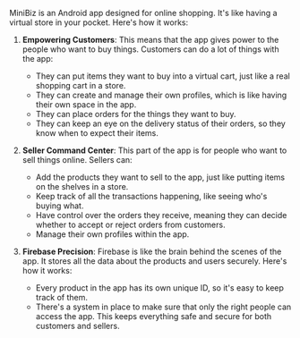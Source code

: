MiniBiz is an Android app designed for online shopping. It's like having a virtual store in your pocket. Here's how it works:

1. **Empowering Customers**: This means that the app gives power to the people who want to buy things. Customers can do a lot of things with the app:
   - They can put items they want to buy into a virtual cart, just like a real shopping cart in a store.
   - They can create and manage their own profiles, which is like having their own space in the app.
   - They can place orders for the things they want to buy.
   - They can keep an eye on the delivery status of their orders, so they know when to expect their items.

2. **Seller Command Center**: This part of the app is for people who want to sell things online. Sellers can:
   - Add the products they want to sell to the app, just like putting items on the shelves in a store.
   - Keep track of all the transactions happening, like seeing who's buying what.
   - Have control over the orders they receive, meaning they can decide whether to accept or reject orders from customers.
   - Manage their own profiles within the app.

3. **Firebase Precision**: Firebase is like the brain behind the scenes of the app. It stores all the data about the products and users securely. Here's how it works:
   - Every product in the app has its own unique ID, so it's easy to keep track of them.
   - There's a system in place to make sure that only the right people can access the app. This keeps everything safe and secure for both customers and sellers.
